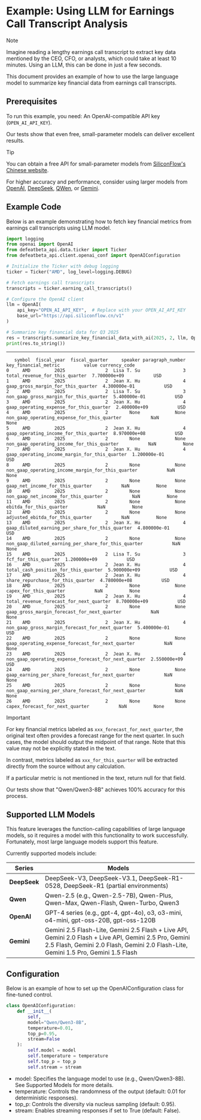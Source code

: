 # Example: Using LLM for Earnings Call Transcript Analysis
> [!NOTE]
> Imagine reading a lengthy earnings call transcript to extract key data mentioned by the CEO, CFO, or analysts, which could take at least 10 minutes. Using an LLM, this can be done in just a few seconds.
> 
> This document provides an example of how to use the large language model to summarize key financial data from earnings call transcripts.

## Prerequisites
To run this example, you need: An OpenAI-compatible API key (`OPEN_AI_API_KEY`). 

Our tests show that even free, small-parameter models can deliver excellent results.

> [!TIP]
> You can obtain a free API for small-parameter models from [SiliconFlow's Chinese website](https://www.siliconflow.cn/pricing).
> 
> For higher accuracy and performance, consider using larger models from [OpenAI](https://openai.com/index/openai-api/), [DeepSeek](https://api-docs.deepseek.com/), [QWen](https://qwen.ai/apiplatform), or [Gemini](https://ai.google.dev/gemini-api/docs).

## Example Code
Below is an example demonstrating how to fetch key financial metrics from earnings call transcripts using LLM model.

```python
import logging
from openai import OpenAI
from defeatbeta_api.data.ticker import Ticker
from defeatbeta_api.client.openai_conf import OpenAIConfiguration

# Initialize the Ticker with debug logging
ticker = Ticker("AMD", log_level=logging.DEBUG)

# Fetch earnings call transcripts
transcripts = ticker.earning_call_transcripts()

# Configure the OpenAI client
llm = OpenAI(
    api_key="OPEN_AI_API_KEY",  # Replace with your OPEN_AI_API_KEY
    base_url="https://api.siliconflow.cn/v1"
)

# Summarize key financial data for Q3 2025
res = transcripts.summarize_key_financial_data_with_ai(2025, 2, llm, OpenAIConfiguration())
print(res.to_string())
```

---

```text
   symbol  fiscal_year  fiscal_quarter     speaker paragraph_number                                  key_financial_metric         value currency_code
0     AMD         2025               2  Lisa T. Su                3                        total_revenue_for_this_quarter  7.700000e+09           USD
1     AMD         2025               2  Jean X. Hu                4                    gaap_gross_margin_for_this_quarter  4.300000e-01           USD
2     AMD         2025               2  Lisa T. Su                3                non_gaap_gross_margin_for_this_quarter  5.400000e-01           USD
3     AMD         2025               2  Jean X. Hu                4               gaap_operating_expense_for_this_quarter  2.400000e+09           USD
4     AMD         2025               2        None             None           non_gaap_operating_expense_for_this_quarter           NaN          None
5     AMD         2025               2  Jean X. Hu                4                gaap_operating_income_for_this_quarter  8.970000e+08           USD
6     AMD         2025               2        None             None            non_gaap_operating_income_for_this_quarter           NaN          None
7     AMD         2025               2  Jean X. Hu                4         gaap_operating_income_margin_for_this_quarter  1.200000e-01           USD
8     AMD         2025               2        None             None     non_gaap_operating_income_margin_for_this_quarter           NaN          None
9     AMD         2025               2        None             None                      gaap_net_income_for_this_quarter           NaN          None
10    AMD         2025               2        None             None                  non_gaap_net_income_for_this_quarter           NaN          None
11    AMD         2025               2        None             None                               ebitda_for_this_quarter           NaN          None
12    AMD         2025               2        None             None                      adjusted_ebitda_for_this_quarter           NaN          None
13    AMD         2025               2  Jean X. Hu                4       gaap_diluted_earning_per_share_for_this_quarter  4.800000e-01           USD
14    AMD         2025               2        None             None   non_gaap_diluted_earning_per_share_for_this_quarter           NaN          None
15    AMD         2025               2  Lisa T. Su                3                                  fcf_for_this_quarter  1.200000e+09           USD
16    AMD         2025               2  Jean X. Hu                4                  total_cash_position_for_this_quarter  5.900000e+09           USD
17    AMD         2025               2  Jean X. Hu                4                     share_repurchase_for_this_quarter  4.780000e+08           USD
18    AMD         2025               2        None             None                                capex_for_this_quarter           NaN          None
19    AMD         2025               2  Jean X. Hu                4               total_revenue_forecast_for_next_quarter  8.700000e+09           USD
20    AMD         2025               2        None             None           gaap_gross_margin_forecast_for_next_quarter           NaN          None
21    AMD         2025               2  Jean X. Hu                4       non_gaap_gross_margin_forecast_for_next_quarter  5.400000e-01           USD
22    AMD         2025               2        None             None      gaap_operating_expense_forecast_for_next_quarter           NaN          None
23    AMD         2025               2  Jean X. Hu                4  non_gaap_operating_expense_forecast_for_next_quarter  2.550000e+09           USD
24    AMD         2025               2        None             None      gaap_earning_per_share_forecast_for_next_quarter           NaN          None
25    AMD         2025               2        None             None  non_gaap_earning_per_share_forecast_for_next_quarter           NaN          None
26    AMD         2025               2        None             None                       capex_forecast_for_next_quarter           NaN          None
```

> [!IMPORTANT]
> For key financial metrics labeled as `xxx_forecast_for_next_quarter`, the original text often provides a forecast range for the next quarter. In such cases, the model should output the midpoint of that range. Note that this value may not be explicitly stated in the text.
> 
> In contrast, metrics labeled as `xxx_for_this_quarter` will be extracted directly from the source without any calculation.
> 
> If a particular metric is not mentioned in the text, return null for that field.
> 
> Our tests show that "Qwen/Qwen3-8B" achieves 100% accuracy for this process.

## Supported LLM Models
This feature leverages the function-calling capabilities of large language models, so it requires a model with this functionality to work successfully. Fortunately, most large language models support this feature.

Currently supported models include:

| Series       | Models                                                                                                                                                                                       |
|--------------|----------------------------------------------------------------------------------------------------------------------------------------------------------------------------------------------|
| **DeepSeek** | DeepSeek-V3, DeepSeek-V3.1, DeepSeek-R1-0528, DeepSeek-R1 (partial environments)                                                                                                             |
| **Qwen**     | Qwen-2.5 (e.g., Qwen-2.5-7B), Qwen-Plus, Qwen-Max, Qwen-Flash, Qwen-Turbo, Qwen3                                                                                                             |
| **OpenAI**   | GPT-4 series (e.g., gpt-4, gpt-4o), o3, o3-mini, o4-mini, gpt-oss-20B, gpt-oss-120B                                                                                                          |
| **Gemini**   | Gemini 2.5 Flash-Lite, Gemini 2.5 Flash + Live API, Gemini 2.0 Flash + Live API, Gemini 2.5 Pro, Gemini 2.5 Flash, Gemini 2.0 Flash, Gemini 2.0 Flash-Lite, Gemini 1.5 Pro, Gemini 1.5 Flash |

## Configuration
Below is an example of how to set up the OpenAIConfiguration class for fine-tuned control.
```python
class OpenAIConfiguration:
    def __init__(
        self,
        model="Qwen/Qwen3-8B",
        temperature=0.01,
        top_p=0.95,
        stream=False
    ):
        self.model = model
        self.temperature = temperature
        self.top_p = top_p
        self.stream = stream
```

- model: Specifies the language model to use (e.g., Qwen/Qwen3-8B). See Supported Models for more details.
- temperature: Controls the randomness of the output (default: 0.01 for deterministic responses).
- top_p: Controls the diversity via nucleus sampling (default: 0.95).
- stream: Enables streaming responses if set to True (default: False).